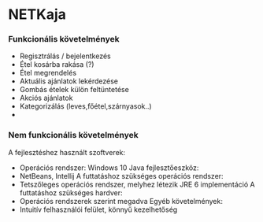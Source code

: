 # NETKaja
### Funkcionális követelmények

* Regisztrálás / bejelentkezés
* Étel kosárba rakása (?)
* Étel megrendelés
* Aktuális ajánlatok lekérdezése
* Gombás ételek külön feltüntetése
* Akciós ajánlatok
* Kategorizálás (leves,főétel,szárnyasok..)
* 

### Nem funkcionális követelmények

A fejlesztéshez használt szoftverek:
* Operációs rendszer: Windows 10
Java fejlesztőeszköz: 
* NetBeans, Intellij
A futtatáshoz szükséges operációs rendszer:
* Tetszőleges operációs rendszer, melyhez létezik JRE 6 implementáció
A futtatáshoz szükséges hardver:
* Operációs rendszerek szerint megadva
Egyéb követelmények:
* Intuitív felhasználói felület, könnyű kezelhetőség
